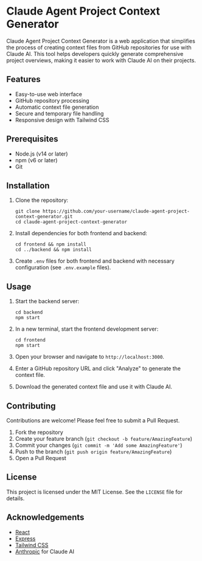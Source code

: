 # Claude Agent Project Context Generator

Claude Agent Project Context Generator is a web application that simplifies the process of creating context files from GitHub repositories for use with Claude AI. This tool helps developers quickly generate comprehensive project overviews, making it easier to work with Claude AI on their projects.

## Features

- Easy-to-use web interface
- GitHub repository processing
- Automatic context file generation
- Secure and temporary file handling
- Responsive design with Tailwind CSS

## Prerequisites

- Node.js (v14 or later)
- npm (v6 or later)
- Git

## Installation

1. Clone the repository:
   ```
   git clone https://github.com/your-username/claude-agent-project-context-generator.git
   cd claude-agent-project-context-generator
   ```

2. Install dependencies for both frontend and backend:
   ```
   cd frontend && npm install
   cd ../backend && npm install
   ```

3. Create `.env` files for both frontend and backend with necessary configuration (see `.env.example` files).

## Usage

1. Start the backend server:
   ```
   cd backend
   npm start
   ```

2. In a new terminal, start the frontend development server:
   ```
   cd frontend
   npm start
   ```

3. Open your browser and navigate to `http://localhost:3000`.

4. Enter a GitHub repository URL and click "Analyze" to generate the context file.

5. Download the generated context file and use it with Claude AI.

## Contributing

Contributions are welcome! Please feel free to submit a Pull Request.

1. Fork the repository
2. Create your feature branch (`git checkout -b feature/AmazingFeature`)
3. Commit your changes (`git commit -m 'Add some AmazingFeature'`)
4. Push to the branch (`git push origin feature/AmazingFeature`)
5. Open a Pull Request

## License

This project is licensed under the MIT License. See the `LICENSE` file for details.

## Acknowledgements

- [React](https://reactjs.org/)
- [Express](https://expressjs.com/)
- [Tailwind CSS](https://tailwindcss.com/)
- [Anthropic](https://www.anthropic.com/) for Claude AI

